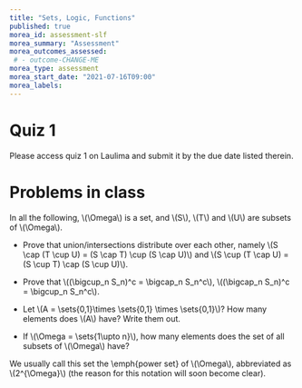 ```yaml
---
title: "Sets, Logic, Functions"
published: true
morea_id: assessment-slf
morea_summary: "Assessment"
morea_outcomes_assessed:
 # - outcome-CHANGE-ME
morea_type: assessment
morea_start_date: "2021-07-16T09:00"
morea_labels:
---
```

# Quiz 1

Please access quiz 1 on Laulima and submit it by the due date listed therein.

# Problems in class

In all the following, 
\\(\Omega\\) is a set, and \\(S\\), \\(T\\) and \\(U\\) are subsets of \\(\Omega\\).

* Prove that union/intersections distribute over each other, namely
\\(S \cap (T \cup U) = (S \cap T) \cup (S \cap U)\\) and 
\\(S \cup (T \cap U) = (S \cup T) \cap (S \cup U)\\).

* Prove that \\((\bigcup_n S_n)^c = \bigcap_n S_n^c\\), \\((\bigcap_n S_n)^c = \bigcup_n S_n^c\\).

* Let \\(A = \sets{0,1}\times \sets{0,1} \times \sets{0,1}\\)? How many elements does \\(A\\) have?
Write them out.

* If \\(\Omega = \sets{1\upto n}\\), how many elements does the set of all subsets of \\(\Omega\\) have?

We usually call this set the \emph{power set} of \\(\Omega\\), abbreviated as \\(2^{\Omega}\\) (the reason for this notation will soon become clear). 

